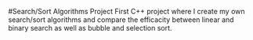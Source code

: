 #Search/Sort Algorithms Project
First C++ project where I create my own search/sort algorithms and compare the efficacity between linear and binary search as well as bubble and selection sort.
